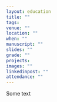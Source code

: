 ```yaml
---
layout: education
title: ""
tags: 
venue: ""
location: ""
when: ""
manuscript: ""
slides: ""
grade: ""
projects: 
images: ""
linkedinpost: ""
attendance: ""
---
```


Some text
